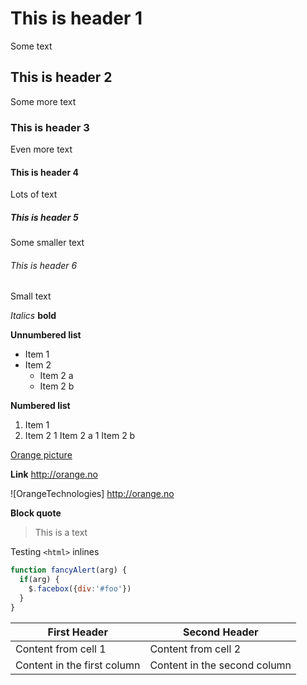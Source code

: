 # This is header 1
Some text

## This is header 2
Some more text

### This is header 3
Even more text

#### This is header 4
Lots of text

##### This is header 5
Some smaller text

###### This is header 6
Small text

*Italics*
**bold**

**Unnumbered list**
* Item 1
* Item 2
    * Item 2 a
    * Item 2 b

**Numbered list**
1. Item 1
1. Item 2
    1 Item 2 a
    1 Item 2 b

[Orange picture](http://healthyliveinfo.com/wp-content/uploads/2017/10/Orange-Fruit.jpg)

**Link**
http://orange.no

![OrangeTechnologies] http://orange.no

**Block quote**
> This is a text

Testing `<html>` inlines


```javascript
function fancyAlert(arg) {
  if(arg) {
    $.facebox({div:'#foo'})
  }
}
```

First Header | Second Header
------------ | -------------
Content from cell 1 | Content from cell 2
Content in the first column | Content in the second column